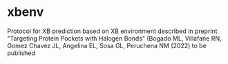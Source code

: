 # xbenv
Protocol for XB prediction based on XB environment described in preprint "Targeting Protein Pockets with Halogen Bonds" (Bogado ML, Villafañe RN, Gomez Chavez JL, Angelina EL, Sosa GL, Peruchena NM (2022) to be published
